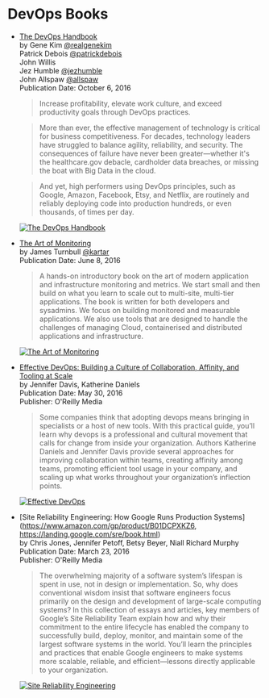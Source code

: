 DevOps Books
============

- [The DevOps Handbook](https://www.amazon.com/DevOps-Handbook-World-Class-Reliability-Organizations/dp/1942788002/)  
  by Gene Kim [@realgenekim](https://twitter.com/realgenekim)  
  Patrick Debois [@patrickdebois](https://twitter.com/patrickdebois)  
  John Willis  
  Jez Humble [@jezhumble](https://twitter.com/jezhumble)  
  John Allspaw [@allspaw](https://twitter.com/allspaw)  
  Publication Date: October 6, 2016

  > Increase profitability, elevate work culture, and exceed productivity goals through DevOps practices.

  > More than ever, the effective management of technology is critical for business competitiveness. For decades, technology leaders have struggled to balance agility, reliability, and security. The consequences of failure have never been greater―whether it's the healthcare.gov debacle, cardholder data breaches, or missing the boat with Big Data in the cloud.

  > And yet, high performers using DevOps principles, such as Google, Amazon, Facebook, Etsy, and Netflix, are routinely and reliably deploying code into production hundreds, or even thousands, of times per day.

  [![The DevOps Handbook](https://images-na.ssl-images-amazon.com/images/I/51GspNFDWIL.jpg)](https://www.amazon.com/DevOps-Handbook-World-Class-Reliability-Organizations/dp/1942788002/)

- [The Art of Monitoring](https://artofmonitoring.com/)  
  by James Turnbull [@kartar](https://twitter.com/kartar)  
  Publication Date: June 8, 2016  

  > A hands-on introductory book on the art of modern application and infrastructure monitoring and metrics. We start small and then build on what you learn to scale out to multi-site, multi-tier applications. The book is written for both developers and sysadmins. We focus on building monitored and measurable applications. We also use tools that are designed to handle the challenges of managing Cloud, containerised and distributed applications and infrastructure.

  [![The Art of Monitoring](http://images.amazon.com/images/P/B01GU387MS.01._SCLZ_.jpg)](https://www.amazon.com/gp/product/B01GU387MS)  

- [Effective DevOps: Building a Culture of Collaboration, Affinity, and Tooling at Scale](https://www.amazon.com/gp/product/B01GGQKXOE)  
  by Jennifer Davis, Katherine Daniels  
  Publication Date: May 30, 2016  
  Publisher: O'Reilly Media  

  > Some companies think that adopting devops means bringing in specialists or a host of new tools. With this practical guide, you’ll learn why devops is a professional and cultural movement that calls for change from inside your organization. Authors Katherine Daniels and Jennifer Davis provide several approaches for improving collaboration within teams, creating affinity among teams, promoting efficient tool usage in your company, and scaling up what works throughout your organization’s inflection points.

  [![Effective DevOps](http://images.amazon.com/images/P/B01GGQKXOE.01._SCLZ_.jpg)](https://www.amazon.com/gp/product/B01GGQKXOE)

- [Site Reliability Engineering: How Google Runs Production Systems](https://www.amazon.com/gp/product/B01DCPXKZ6, https://landing.google.com/sre/book.html)  
  by Chris Jones, Jennifer Petoff, Betsy Beyer, Niall Richard Murphy  
  Publication Date: March 23, 2016  
  Publisher: O'Reilly Media

  > The overwhelming majority of a software system’s lifespan is spent in use, not in design or implementation. So, why does conventional wisdom insist that software engineers focus primarily on the design and development of large-scale computing systems?
  > In this collection of essays and articles, key members of Google’s Site Reliability Team explain how and why their commitment to the entire lifecycle has enabled the company to successfully build, deploy, monitor, and maintain some of the largest software systems in the world. You’ll learn the principles and practices that enable Google engineers to make systems more scalable, reliable, and efficient—lessons directly applicable to your organization.

  [![Site Reliability Engineering](http://images.amazon.com/images/P/B01DCPXKZ6.01._SCLZ_.jpg)](https://www.amazon.com/gp/product/B01DCPXKZ6)
